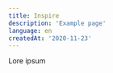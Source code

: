 ```yaml
---
title: Inspire
description: 'Example page'
language: en
createdAt: '2020-11-23'
---
```


Lore ipsum
